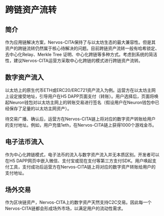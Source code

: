 # 跨链资产流转

## 简介

作为应用链解决方案，Nervos-CITA保持了与以太坊生态的最大兼容性。但是其资产的跨链流转仍然属于核心待解决的问题。目前跨链资产流转一般有哈希锁定、去中心化Relay、Merkle Tree 证明、中心化跨链等多种方式。考虑到系统的简洁性，建议Nervos-CITA运营方采取中心化跨链的模式进行跨链资产流转。

## 数字资产流入

以太坊上的原生代币ETH或ERC20/ERC721资产流入为例。运营方在以太坊主网上设定接受地址，引导用户在H5 DAPP页面支付（转账）。用户选择后，页面将唤起Neuron钱包对以太坊主网上的转账交易进行签名（假设用户在Neuron钱包中已经保存了足量的以太坊主网资产）。

待交易广播、确认后，运营方在Nervos-CITA链上将对应的数字资产转账给用户的支付地址。例如，用户充值1eth，在Nervos-CITA链上获得1000个游戏金币。

## 电子法币流入

作为中心化跨链模式，电子法币的流入与数字资产流入并无本质区别。开发者可以在H5 DAPP网页中嵌入微信、支付宝或现在支付等第三方支付SDK。用户唤起支付工具，支付成功后运营方在Nervos-CITA链上将对应的数字资产转账给用户的支付地址。

## 场外交易

作为区块链资产，Nervos-CITA上的数字资产天然支持C2C交易。因此每一个Nervos-CITA链都会形成场外市场，以满足用户的流动性需求。